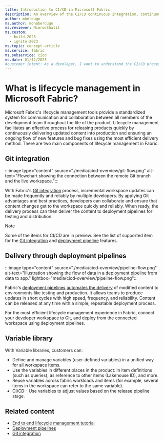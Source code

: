 ```yaml
---
title: Introduction to CI/CD in Microsoft Fabric
description: An overview of the CI/CD continuous integration, continuous deployment as part of the Application lifecycle management (ALM) cycle process in Microsoft Fabric.
author: mberdugo
ms.author: monaberdugo
ms.reviewer: NimrodShalit
ms.custom:
  - build-2023
  - ignite-2023
ms.topic: concept-article
ms.service: fabric
ms.subservice: cicd
ms.date: 01/12/2025
#customer intent: As a developer, I want to understand the CI/CD process in Microsoft Fabric so that I can efficiently manage the lifecycle of my applications.
---
```


# What is lifecycle management in Microsoft Fabric?

Microsoft Fabric's lifecycle management tools provide a standardized system for communication and collaboration between all members of the development team throughout the life of the product. Lifecycle management facilitates an effective process for releasing products quickly by continuously delivering updated content into production and ensuring an ongoing flow of new features and bug fixes using the most efficient delivery method. There are two main components of lifecycle management in Fabric:

## Git integration

:::image type="content" source="./media/cicd-overview/git-flow.png" alt-text="Flowchart showing the connection between the remote Git branch and the live workspace.":::

With Fabric's [Git integration](./git-integration/intro-to-git-integration.md) process, incremental workspace updates can be made frequently and reliably by multiple developers. By applying Git advantages and best practices, developers can collaborate and ensure that content changes get to the workspace quickly and reliably. When ready, the delivery process can then deliver the content to deployment pipelines for testing and distribution.

> [!NOTE]
> Some of the items for CI/CD are in preview. See the list of supported item for the [Git integration](./git-integration/intro-to-git-integration.md#supported-items) and [deployment pipeline](./deployment-pipelines/intro-to-deployment-pipelines.md#supported-items) features.

## Delivery through deployment pipelines

:::image type="content" source="./media/cicd-overview/pipeline-flow.png" alt-text="Illustration showing the flow of data in a deployment pipeline from data to app." lightbox="media/cicd-overview/pipeline-flow.png":::

Fabric's [deployment pipelines](./deployment-pipelines/intro-to-deployment-pipelines.md) [automates the delivery](./deployment-pipelines/pipeline-automation.md) of modified content to environments like testing and production. It allows teams to produce updates in short cycles with high speed, frequency, and reliability. Content can be released at any time with a simple, repeatable deployment process.

For the most efficient lifecycle management experience in Fabric, connect your developer workspace to Git, and deploy from the connected workspace using deployment pipelines.

## Variable library

With Variable libraries, customers can:

* Define and manage variables (user-defined variables) in a unified way for all workspace items.
* Use the variables in different places in the product: In item definitions (such as queries), as reference to other items (Lakehouse ID), and more.
* Reuse variables across fabric workloads and items (for example, several items in the workspace can refer to the same variable).
* CI/CD - Use variables to adjust values based on the release pipeline stage.

## Related content

* [End to end lifecycle management tutorial](./cicd-tutorial.md)
* [Deployment pipelines](./deployment-pipelines/intro-to-deployment-pipelines.md)
* [Git integration](./git-integration/intro-to-git-integration.md)
